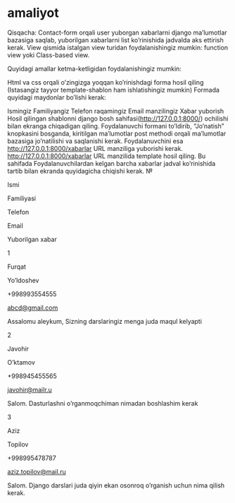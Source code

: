 # amaliyot
Qisqacha: Contact-form orqali user yuborgan xabarlarni django ma’lumotlar bazasiga saqlab, yuborilgan xabarlarni list ko’rinishida jadvalda aks ettirish kerak. View qismida istalgan view turidan foydalanishingiz mumkin: function view yoki Class-based view.

Quyidagi amallar ketma-ketligidan foydalanishingiz mumkin:

Html va css orqali o’zingizga yoqqan ko’rinishdagi forma hosil qiling (Istasangiz tayyor template-shablon ham ishlatishingiz mumkin)
Formada quyidagi maydonlar bo’lishi kerak:

Ismingiz
Familiyangiz
Telefon raqamingiz
Email manzilingiz
Xabar yuborish
Hosil qilingan shablonni django bosh sahifasi(http://127.0.0.1:8000/) ochilishi bilan ekranga chiqadigan qiling.
Foydalanuvchi formani to’ldirib, “Jo’natish” knopkasini bosganda, kiritilgan ma’lumotlar post methodi orqali ma’lumotlar bazasiga jo’natilishi va saqlanishi kerak. Foydalanuvchini esa http://127.0.0.1:8000/xabarlar URL manziliga yuborishi kerak.
 http://127.0.0.1:8000/xabarlar URL manzilida template hosil qiling. Bu sahifada Foydalanuvchilardan kelgan barcha xabarlar jadval ko’rinishida tartib bilan ekranda quyidagicha chiqishi kerak.
№

Ismi

Familiyasi

Telefon

Email

Yuborilgan xabar

1

Furqat

Yo’ldoshev

+998993554555

abcd@gmail.com

Assalomu aleykum, Sizning darslaringiz menga juda maqul kelyapti

2

Javohir

O’ktamov

+998945455565

javohir@mailr.u

Salom. Dasturlashni o’rganmoqchiman nimadan boshlashim kerak

3

Aziz

Topilov

+998995478787

aziz.topilov@mail.ru

Salom. Django darslari juda qiyin ekan osonroq o’rganish uchun nima qilish kerak.

